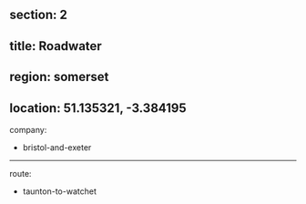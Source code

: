 section: 2
----
title: Roadwater
----
region: somerset
----
location: 51.135321, -3.384195
----
company:
- bristol-and-exeter
----
route:
- taunton-to-watchet
